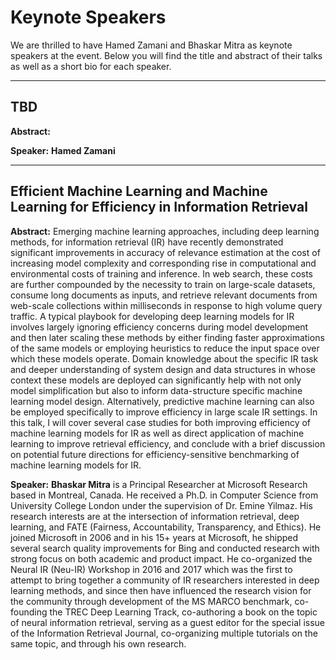 # Keynote Speakers

We are thrilled to have Hamed Zamani and Bhaskar Mitra as
keynote speakers at the event. Below you will find the title
and abstract of their talks as well as a short bio for each speaker.

-------

## TBD

**Abstract:**

**Speaker:** **Hamed Zamani**


-------

## Efficient Machine Learning and Machine Learning for Efficiency in Information Retrieval

**Abstract:** Emerging machine learning approaches, including deep learning methods, for information retrieval (IR) have recently demonstrated significant improvements in accuracy of relevance estimation at the cost of increasing model complexity and corresponding rise in computational and environmental costs of training and inference. In web search, these costs are further compounded by the necessity to train on large-scale datasets, consume long documents as inputs, and retrieve relevant documents from web-scale collections within milliseconds in response to high volume query traffic. A typical playbook for developing deep learning models for IR involves largely ignoring efficiency concerns during model development and then later scaling these methods by either finding faster approximations of the same models or employing heuristics to reduce the input space over which these models operate. Domain knowledge about the specific IR task and deeper understanding of system design and data structures in whose context these models are deployed can significantly help with not only model simplification but also to inform data-structure specific machine learning model design. Alternatively, predictive machine learning can also be employed specifically to improve efficiency in large scale IR settings. In this talk, I will cover several case studies for both improving efficiency of machine learning models for IR as well as direct application of machine learning to improve retrieval efficiency, and conclude with a brief discussion on potential future directions for efficiency-sensitive benchmarking of machine learning models for IR.

**Speaker:** **Bhaskar Mitra** is a Principal Researcher at Microsoft Research based in Montreal, Canada. He received a Ph.D. in Computer Science from University College London under the supervision of Dr. Emine Yilmaz. His research interests are at the intersection of information retrieval, deep learning, and FATE (Fairness, Accountability, Transparency, and Ethics). He joined Microsoft in 2006 and in his 15+ years at Microsoft, he shipped several search quality improvements for Bing and conducted research with strong focus on both academic and product impact. He co-organized the Neural IR (Neu-IR) Workshop in 2016 and 2017 which was the first to attempt to bring together a community of IR researchers interested in deep learning methods, and since then have influenced the research vision for the community through development of the MS MARCO benchmark, co-founding the TREC Deep Learning Track, co-authoring a book on the topic of neural information retrieval, serving as a guest editor for the special issue of the Information Retrieval Journal, co-organizing multiple tutorials on the same topic, and through his own research. 
